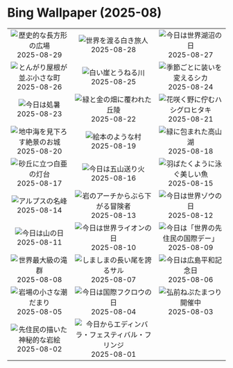 # Bing Wallpaper (2025-08)

|  |  |  |
|:---:|:---:|:---:|
| ![](https://www.bing.com/th?id=OHR.PlazaMayor_JA-JP5661212297_400x240.jpg "歴史的な長方形の広場") 2025-08-29 | ![](https://www.bing.com/th?id=OHR.WhiteEgret_JA-JP5628214526_400x240.jpg "世界を渡る白き旅人") 2025-08-28 | ![](https://www.bing.com/th?id=OHR.FaroeLake_JA-JP5563873968_400x240.jpg "今日は世界湖沼の日") 2025-08-27 |
| ![](https://www.bing.com/th?id=OHR.TrulliHouses_JA-JP5521004094_400x240.jpg "とんがり屋根が並ぶ小さな町") 2025-08-26 | ![](https://www.bing.com/th?id=OHR.YellowstoneRiver_JA-JP5485264478_400x240.jpg "白い崖とうねる川") 2025-08-25 | ![](https://www.bing.com/th?id=OHR.CervusDama_JA-JP5457977522_400x240.jpg "季節ごとに装いを変えるシカ") 2025-08-24 |
| ![](https://www.bing.com/th?id=OHR.Morningglory2025_JA-JP5429610056_400x240.jpg "今日は処暑") 2025-08-23 | ![](https://www.bing.com/th?id=OHR.PalouseWA_JA-JP5363056424_400x240.jpg "緑と金の畑に覆われた丘陵") 2025-08-22 | ![](https://www.bing.com/th?id=OHR.WheatearBird_JA-JP4532304114_400x240.jpg "花咲く野に佇むハシグロヒタキ") 2025-08-21 |
| ![](https://www.bing.com/th?id=OHR.CitadelBonifacio_JA-JP4122292062_400x240.jpg "地中海を見下ろす絶景のお城") 2025-08-20 | ![](https://www.bing.com/th?id=OHR.SantaMaddalena_JA-JP3939499195_400x240.jpg "絵本のような村") 2025-08-19 | ![](https://www.bing.com/th?id=OHR.AvalancheLake_JA-JP3739900372_400x240.jpg "緑に包まれた高山湖") 2025-08-18 |
| ![](https://www.bing.com/th?id=OHR.LyngvigLighthouse_JA-JP3502925142_400x240.jpg "砂丘に立つ白亜の灯台") 2025-08-17 | ![](https://www.bing.com/th?id=OHR.Okuribi2025_JA-JP4621795615_400x240.jpg "今日は五山送り火") 2025-08-16 | ![](https://www.bing.com/th?id=OHR.SpottedEagleRay_JA-JP3008170568_400x240.jpg "羽ばたくように泳ぐ美しい魚") 2025-08-15 |
| ![](https://www.bing.com/th?id=OHR.PizNairPeak_JA-JP2425115607_400x240.jpg "アルプスの名峰") 2025-08-14 | ![](https://www.bing.com/th?id=OHR.CoronaArch_JA-JP2223848865_400x240.jpg "岩のアーチからぶら下がる冒険者") 2025-08-13 | ![](https://www.bing.com/th?id=OHR.KenyaElephants_JA-JP2052759218_400x240.jpg "今日は世界ゾウの日") 2025-08-12 |
| ![](https://www.bing.com/th?id=OHR.MountainDay2025_JA-JP4443243001_400x240.jpg "今日は山の日") 2025-08-11 | ![](https://www.bing.com/th?id=OHR.LionessKenya_JA-JP1487330341_400x240.jpg "今日は世界ライオンの日") 2025-08-10 | ![](https://www.bing.com/th?id=OHR.MaoriRock_JA-JP1260630406_400x240.jpg "今日は「世界の先住民の国際デー」") 2025-08-09 |
| ![](https://www.bing.com/th?id=OHR.IguazuArgentina_JA-JP1040777979_400x240.jpg "世界最大級の滝群") 2025-08-08 | ![](https://www.bing.com/th?id=OHR.BabyLemur_JA-JP3588561100_400x240.jpg "しましまの長い尾を誇るサル") 2025-08-07 | ![](https://www.bing.com/th?id=OHR.HiroshimaPeace2025_JA-JP3351733972_400x240.jpg "今日は広島平和記念日") 2025-08-06 |
| ![](https://www.bing.com/th?id=OHR.CaliforniaTidepool_JA-JP3202345029_400x240.jpg "岩場の小さな潮だまり") 2025-08-05 | ![](https://www.bing.com/th?id=OHR.LaplandOwl_JA-JP2701506191_400x240.jpg "今日は国際フクロウの日") 2025-08-04 | ![](https://www.bing.com/th?id=OHR.HirosakiNeputaFestival2025_JA-JP2869487998_400x240.jpg "弘前ねぷたまつり開催中") 2025-08-03 |
| ![](https://www.bing.com/th?id=OHR.FruitaPetroglyphs_JA-JP2199593329_400x240.jpg "先住民の描いた神秘的な岩絵") 2025-08-02 | ![](https://www.bing.com/th?id=OHR.EdinburghFringe_JA-JP2026368495_400x240.jpg "今日からエディンバラ・フェスティバル・フリンジ") 2025-08-01 |  |
